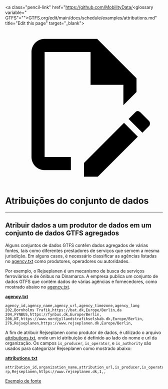 <a class="pencil-link" href="https://github.com/MobilityData/<glossary variable=" GTFS"="">GTFS.org/edit/main/docs/schedule/examples/attributions.md" title="Edit this page" target="_blank">
    <svg class="pencil" xmlns="http://www.w3.org/2000/svg" viewBox="0 0 24 24"><path d="M10 20H6V4h7v5h5v3.1l2-2V8l-6-6H6c-1.1 0-2 .9-2 2v16c0 1.1.9 2 2 2h4v-2m10.2-7c.1 0 .3.1.4.2l1.3 1.3c.2.2.2.6 0 .8l-1 1-2.1-2.1 1-1c.1-.1.2-.2.4-.2m0 3.9L14.1 23H12v-2.1l6.1-6.1 2.1 2.1Z"/></svg>
  </a>

# Atribuições do conjunto de dados

<hr/>

## Atribuir dados a um produtor de dados em um conjunto de dados GTFS agregados

Alguns conjuntos de dados GTFS contêm dados agregados de várias fontes, tais como diferentes prestadores de serviços que servem a mesma jurisdição. Em alguns casos, é necessário classificar as agências listadas no [agency.txt](../../reference/#agencytxt) como produtores, operadores ou autoridades.

Por exemplo, o Rejseplanen é um mecanismo de busca de serviços ferroviários e de ônibus na Dinamarca. A empresa publica um conjunto de dados GTFS que contém dados de várias agências e fornecedores, como mostrado abaixo no [agency.txt](../../reference/#agencytxt).

[**agency.txt**](../../reference/#agencytxt)

    agency_id,agency_name,agency_url,agency_timezone,agency_lang
    202,Bornholms Trafik,https://bat.dk,Europe/Berlin,da
    204,FYNBUS,https://fynbus.dk,Europe/Berlin,
    206,NT,https://www.nordjyllandstrafikselskab.dk,Europe/Berlin,
    276,Rejseplanen,https://www.rejseplanen.dk,Europe/Berlin,

A fim de atribuir Rejseplanen como produtor de dados, é utilizado o arquivo [attributions.txt](../../reference/#attributionstxt), onde um id atribuição é definido ao lado do nome e url da organização. Os campos `is_producer`, `is_operator`, e `is_authority` são usados para categorizar Rejseplanen como mostrado abaixo:

[**attributions.txt**](../../reference/#attributionstxt)

    attribution_id,organization_name,attribution_url,is_producer,is_operator,is_authority
    rp,Rejseplanen,https://www.rejseplanen.dk,1,,

[Exemplo de fonte](http://www.rejseplanen.info/labs/GTFS.zip)
